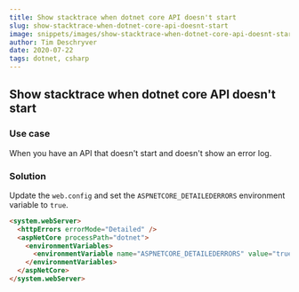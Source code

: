 ```yaml
---
title: Show stacktrace when dotnet core API doesn't start
slug: show-stacktrace-when-dotnet-core-api-doesnt-start
image: snippets/images/show-stacktrace-when-dotnet-core-api-doesnt-start.png
author: Tim Deschryver
date: 2020-07-22
tags: dotnet, csharp
---
```


## Show stacktrace when dotnet core API doesn't start

### Use case

When you have an API that doesn't start and doesn't show an error log.

### Solution

Update the `web.config` and set the `ASPNETCORE_DETAILEDERRORS` environment variable to `true`.

```html
<system.webServer>
  <httpErrors errorMode="Detailed" />
  <aspNetCore processPath="dotnet">
    <environmentVariables>
      <environmentVariable name="ASPNETCORE_DETAILEDERRORS" value="true" />
    </environmentVariables>
  </aspNetCore>
</system.webServer>
```
